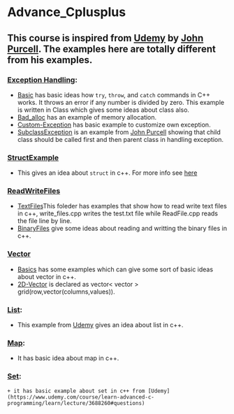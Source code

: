 # Advance_Cplusplus
## This course is inspired from [Udemy](https://www.udemy.com/course/learn-advanced-c-programming/learn/lecture/3688056#overview) by [John Purcell](https://www.udemy.com/user/johnpurcell/). The examples here are totally different from his examples.

### [Exception Handling](Exception-Handling):
+ [Basic](Exception-Handling/Basic) has basic ideas how `try`, `throw`, and `catch` commands in C++ works. It throws an error if any number is divided by zero. This example is written in Class which gives some ideas about class also. 
+ [Bad_alloc](Exception-Handling/Bad_alloc) has an example of memory allocation.
+ [Custom-Exception](Exception-Handling/Custom-Exception) has basic example to customize own exception.
+ [SubclassException](Exception-Handling/SubclassException) is an example from [John Purcell](https://www.udemy.com/course/learn-advanced-c-programming/learn/lecture/3688058#overview) showing that child class should be called first and then parent class in handling exception.
### [StructExample](StructExample)
  + This gives an idea about ```struct``` in c++. For more info see [here](http://www.cplusplus.com/doc/tutorial/structures/)
### [ReadWriteFiles](ReadWriteFiles)
+ [TextFiles](ReadWriteFiles/TextFiles)This foleder has examples that show how to read write text files in c++, write_files.cpp writes the test.txt file while ReadFile.cpp reads the file line by line. 
+ [BinaryFiles](ReadWriteFiles/BinaryFiles) give some ideas about reading and writting the binary files in c++.
### [Vector](Vectors)
 + [Basics](Vectors/Basics) has some examples which can give some sort of basic ideas about vector in c++.
 + [2D-Vector](Vectors/Two-Dimensional-Vectors) is declared as vector< vector<int> > grid(row,vector<int>(columns,values)).
### [List](list):
  + This example from [Udemy](https://www.udemy.com/course/learn-advanced-c-programming/learn/lecture/3688260#questions) gives an idea about list in c++.
### [Map](Maps):
  + It has basic idea about map in c++.
### [Set](Sets):
    + it has basic example about set in c++ from [Udemy](https://www.udemy.com/course/learn-advanced-c-programming/learn/lecture/3688260#questions)
